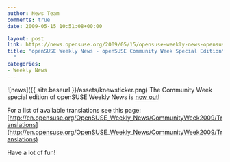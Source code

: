 ```yaml
---
author: News Team
comments: true
date: 2009-05-15 10:51:08+00:00

layout: post
link: https://news.opensuse.org/2009/05/15/opensuse-weekly-news-opensuse-community-week-special-edition/
title: "openSUSE Weekly News - openSUSE Community Week Special Edition\
  "
categories:
- Weekly News
---
```

![news]({{ site.baseurl }}/assets/knewsticker.png) The Community Week special edition of openSUSE Weekly News is [now out](http://en.opensuse.org/OpenSUSE_Weekly_News/CommunityWeek2009)!  
  


For a list of available translations see this page:
[http://en.opensuse.org/OpenSUSE_Weekly_News/CommunityWeek2009/Translations](http://en.opensuse.org/OpenSUSE_Weekly_News/CommunityWeek2009/Translations)

Have a lot of fun!		
